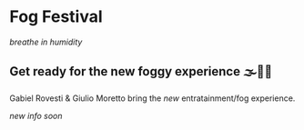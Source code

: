 # Fog Festival
*breathe in humidity*

## Get ready for the new foggy experience 🌫😶‍🌫️

Gabiel Rovesti & Giulio Moretto bring the *new* entratainment/fog experience.

_new info soon_
